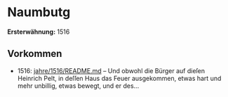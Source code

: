 # Naumbutg

**Ersterwähnung:** 1516

## Vorkommen
- 1516: [jahre/1516/README.md](../jahre/1516/README.md) – Und obwohl die Bürger auf dieſen
Heinrich Pelt, in deſſen Haus das Feuer ausgekommen,
etwas hart und mehr unbillig, etwas bewegt, und er des...

